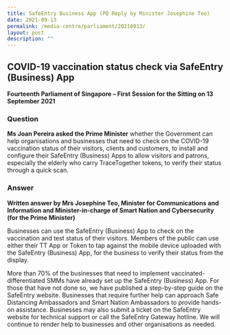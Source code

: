 ```yaml
---
title: SafeEntry Business App (PQ Reply by Minister Josephine Teo)
date: 2021-09-13
permalink: /media-centre/parliament/20210913/
layout: post
description: ""
---
```

## COVID-19 vaccination status check via SafeEntry (Business) App

**Fourteenth Parliament of Singapore – First Session for the Sitting on 13 September 2021**

### Question

**Ms Joan Pereira asked the Prime Minister** whether the Government can help organisations and businesses that need to check on the COVID-19 vaccination status of their visitors, clients and customers, to install and configure their SafeEntry (Business) Apps to allow visitors and patrons, especially the elderly who carry TraceTogether tokens, to verify their status through a quick scan.

### Answer

**Written answer by Mrs Josephine Teo, Minister for Communications and Information and Minister-in-charge of Smart Nation and Cybersecurity (for the Prime Minister)**

Businesses can use the SafeEntry (Business) App to check on the vaccination and test status of their visitors. Members of the public can use either their TT App or Token to tap against the mobile device uploaded with the SafeEntry (Business) App, for the business to verify their status from the display.

More than 70% of the businesses that need to implement vaccinated-differentiated SMMs have already set up the SafeEntry (Business) App. For those that have not done so, we have published a step-by-step guide on the SafeEntry website. Businesses that require further help can approach Safe Distancing Ambassadors and Smart Nation Ambassadors to provide hands-on assistance. Businesses may also submit a ticket on the SafeEntry website for technical support or call the SafeEntry Gateway hotline. We will continue to render help to businesses and other organisations as needed.